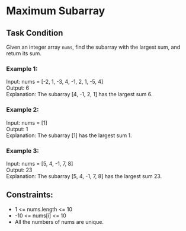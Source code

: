 # Maximum Subarray

## Task Condition
Given an integer array `nums`, find the subarray with the largest sum, and return its sum.

### Example 1:
Input: nums = [-2, 1, -3, 4, -1, 2, 1, -5, 4]  
Output: 6  
Explanation: The subarray [4, -1, 2, 1] has the largest sum 6.

### Example 2:
Input: nums = [1]  
Output: 1  
Explanation: The subarray [1] has the largest sum 1.

### Example 3:
Input: nums = [5, 4, -1, 7, 8]  
Output: 23  
Explanation: The subarray [5, 4, -1, 7, 8] has the largest sum 23.

## Constraints:
- 1 <= nums.length <= 10
- -10 <= nums[i] <= 10
- All the numbers of nums are unique.